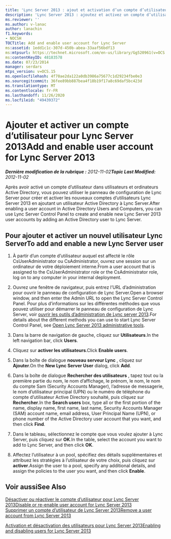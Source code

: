 ```yaml
---
title: 'Lync Server 2013 : ajout et activation d’un compte d’utilisateur pour Lync Server'
description: 'Lync Server 2013 : ajoutez et activez un compte d’utilisateur pour Lync Server.'
ms.reviewer: ''
ms.author: v-lanac
author: lanachin
f1.keywords:
- NOCSH
TOCTitle: Add and enable user account for Lync Server
ms:assetid: 1edd1c1c-307d-450b-abea-33aaf56bdf13
ms:mtpsurl: https://technet.microsoft.com/en-us/library/Gg520961(v=OCS.15)
ms:contentKeyID: 48183578
ms.date: 07/23/2014
manager: serdars
mtps_version: v=OCS.15
ms.openlocfilehash: 4f70ae2da122a0db3986a75677c1d29234fbe0e3
ms.sourcegitcommit: 36fee89bb887bea4f18b19f17a8c69daf5bc423d
ms.translationtype: MT
ms.contentlocale: fr-FR
ms.lasthandoff: 11/26/2020
ms.locfileid: "49439372"
---
```

# <a name="add-and-enable-user-account-for-lync-server-2013"></a><span data-ttu-id="f2d4f-103">Ajouter et activer un compte d’utilisateur pour Lync Server 2013</span><span class="sxs-lookup"><span data-stu-id="f2d4f-103">Add and enable user account for Lync Server 2013</span></span>

<div data-xmlns="http://www.w3.org/1999/xhtml">

<div class="topic" data-xmlns="http://www.w3.org/1999/xhtml" data-msxsl="urn:schemas-microsoft-com:xslt" data-cs="https://msdn.microsoft.com/">

<div data-asp="https://msdn2.microsoft.com/asp">



</div>

<div id="mainSection">

<div id="mainBody"><span data-ttu-id="f2d4f-104">

<span> </span></span><span class="sxs-lookup"><span data-stu-id="f2d4f-104">

<span> </span></span></span>

<span data-ttu-id="f2d4f-105">_**Dernière modification de la rubrique :** 2012-11-02_</span><span class="sxs-lookup"><span data-stu-id="f2d4f-105">_**Topic Last Modified:** 2012-11-02_</span></span>

<span data-ttu-id="f2d4f-106">Après avoir activé un compte d’utilisateur dans utilisateurs et ordinateurs Active Directory, vous pouvez utiliser le panneau de configuration de Lync Server pour créer et activer les nouveaux comptes d’utilisateurs Lync Server 2013 en ajoutant un utilisateur Active Directory à Lync Server.</span><span class="sxs-lookup"><span data-stu-id="f2d4f-106">After enabling a user account in Active Directory Users and Computers, you can use Lync Server Control Panel to create and enable new Lync Server 2013 user accounts by adding an Active Directory user to Lync Server.</span></span>

<div>

## <a name="to-add-and-enable-a-new-lync-server-user"></a><span data-ttu-id="f2d4f-107">Pour ajouter et activer un nouvel utilisateur Lync Server</span><span class="sxs-lookup"><span data-stu-id="f2d4f-107">To add and enable a new Lync Server user</span></span>

1.  <span data-ttu-id="f2d4f-108">À partir d’un compte d’utilisateur auquel est affecté le rôle CsUserAdministrator ou CsAdministrator, ouvrez une session sur un ordinateur de votre déploiement interne.</span><span class="sxs-lookup"><span data-stu-id="f2d4f-108">From a user account that is assigned to the CsUserAdministrator role or the CsAdministrator role, log on to any computer in your internal deployment.</span></span>

2.  <span data-ttu-id="f2d4f-109">Ouvrez une fenêtre de navigateur, puis entrez l’URL d’administration pour ouvrir le panneau de configuration de Lync Server.</span><span class="sxs-lookup"><span data-stu-id="f2d4f-109">Open a browser window, and then enter the Admin URL to open the Lync Server Control Panel.</span></span> <span data-ttu-id="f2d4f-110">Pour plus d’informations sur les différentes méthodes que vous pouvez utiliser pour démarrer le panneau de configuration de Lync Server, voir [ouvrir les outils d’administration de Lync server 2013](lync-server-2013-open-lync-server-administrative-tools.md).</span><span class="sxs-lookup"><span data-stu-id="f2d4f-110">For details about the different methods you can use to start Lync Server Control Panel, see [Open Lync Server 2013 administrative tools](lync-server-2013-open-lync-server-administrative-tools.md).</span></span>

3.  <span data-ttu-id="f2d4f-111">Dans la barre de navigation de gauche, cliquez sur **Utilisateurs**.</span><span class="sxs-lookup"><span data-stu-id="f2d4f-111">In the left navigation bar, click **Users**.</span></span>

4.  <span data-ttu-id="f2d4f-112">Cliquez sur **activer les utilisateurs**.</span><span class="sxs-lookup"><span data-stu-id="f2d4f-112">Click **Enable users**.</span></span>

5.  <span data-ttu-id="f2d4f-113">Dans la boîte de dialogue **nouveau serveur Lync** , cliquez sur **Ajouter**.</span><span class="sxs-lookup"><span data-stu-id="f2d4f-113">On the **New Lync Server User** dialog, click **Add**.</span></span>

6.  <span data-ttu-id="f2d4f-114">Dans la boîte de dialogue **Rechercher des utilisateurs** , tapez tout ou la première partie du nom, le nom d’affichage, le prénom, le nom, le nom du compte Sam (Security Accounts Manager), l’adresse de messagerie, le nom d’utilisateur principal (UPN) ou le numéro de téléphone du compte d’utilisateur Active Directory souhaité, puis cliquez sur **Rechercher**.</span><span class="sxs-lookup"><span data-stu-id="f2d4f-114">In the **Search users** box, type all or the first portion of the name, display name, first name, last name, Security Accounts Manager (SAM) account name, email address, User Principal Name (UPN), or phone number of the Active Directory user account that you want, and then click **Find**.</span></span>

7.  <span data-ttu-id="f2d4f-115">Dans le tableau, sélectionnez le compte que vous voulez ajouter à Lync Server, puis cliquez sur **OK**.</span><span class="sxs-lookup"><span data-stu-id="f2d4f-115">In the table, select the account you want to add to Lync Server, and then click **OK**.</span></span>

8.  <span data-ttu-id="f2d4f-116">Affectez l’utilisateur à un pool, spécifiez des détails supplémentaires et attribuez les stratégies à l’utilisateur de votre choix, puis cliquez sur **activer**.</span><span class="sxs-lookup"><span data-stu-id="f2d4f-116">Assign the user to a pool, specify any additional details, and assign the policies to the user you want, and then click **Enable**.</span></span>

</div>

<div>

## <a name="see-also"></a><span data-ttu-id="f2d4f-117">Voir aussi</span><span class="sxs-lookup"><span data-stu-id="f2d4f-117">See Also</span></span>


[<span data-ttu-id="f2d4f-118">Désactiver ou réactiver le compte d’utilisateur pour Lync Server 2013</span><span class="sxs-lookup"><span data-stu-id="f2d4f-118">Disable or re-enable user account for Lync Server 2013</span></span>](lync-server-2013-disable-or-re-enable-user-account-for-lync-server.md)  
[<span data-ttu-id="f2d4f-119">Supprimer un compte d’utilisateur de Lync Server 2013</span><span class="sxs-lookup"><span data-stu-id="f2d4f-119">Remove a user account from Lync Server 2013</span></span>](lync-server-2013-remove-a-user-account-from-lync-server.md)  


[<span data-ttu-id="f2d4f-120">Activation et désactivation des utilisateurs pour Lync Server 2013</span><span class="sxs-lookup"><span data-stu-id="f2d4f-120">Enabling and disabling users for Lync Server 2013</span></span>](lync-server-2013-enabling-and-disabling-users-for-lync-server.md)  
  

<span data-ttu-id="f2d4f-121"></div>

</div>

<span> </span>

</div>

</div>

</span><span class="sxs-lookup"><span data-stu-id="f2d4f-121"></div>

</div>

<span> </span>

</div>

</div>

</span></span></div>


